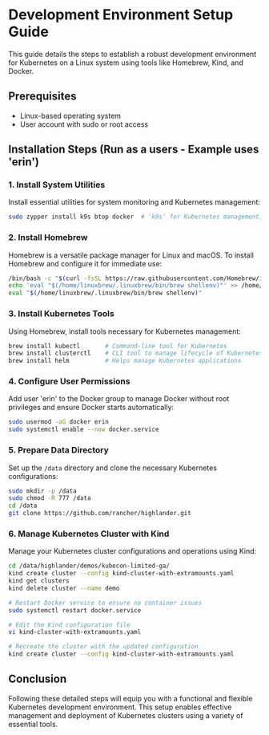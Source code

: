 
# Development Environment Setup Guide

This guide details the steps to establish a robust development environment for Kubernetes on a Linux system using tools like Homebrew, Kind, and Docker.

## Prerequisites
- Linux-based operating system
- User account with sudo or root access

## Installation Steps (Run as a users - Example uses 'erin')

### 1. Install System Utilities
Install essential utilities for system monitoring and Kubernetes management:
```bash
sudo zypper install k9s btop docker  # 'k9s' for Kubernetes management, 'btop' for monitoring, and 'docker'
```

### 2. Install Homebrew
Homebrew is a versatile package manager for Linux and macOS. To install Homebrew and configure it for immediate use:
```bash
/bin/bash -c "$(curl -fsSL https://raw.githubusercontent.com/Homebrew/install/HEAD/install.sh)"
echo 'eval "$(/home/linuxbrew/.linuxbrew/bin/brew shellenv)"' >> /home/erin/.bashrc
eval "$(/home/linuxbrew/.linuxbrew/bin/brew shellenv)"
```

### 3. Install Kubernetes Tools
Using Homebrew, install tools necessary for Kubernetes management:
```bash
brew install kubectl       # Command-line tool for Kubernetes
brew install clusterctl    # CLI tool to manage lifecycle of Kubernetes clusters
brew install helm          # Helps manage Kubernetes applications
```



### 4. Configure User Permissions
Add user 'erin' to the Docker group to manage Docker without root privileges and ensure Docker starts automatically:
```bash
sudo usermod -aG docker erin
sudo systemctl enable --now docker.service
```

### 5. Prepare Data Directory
Set up the `/data` directory and clone the necessary Kubernetes configurations:
```bash
sudo mkdir -p /data
sudo chmod -R 777 /data
cd /data
git clone https://github.com/rancher/highlander.git
```

### 6. Manage Kubernetes Cluster with Kind
Manage your Kubernetes cluster configurations and operations using Kind:
```bash
cd /data/highlander/demos/kubecon-limited-ga/
kind create cluster --config kind-cluster-with-extramounts.yaml
kind get clusters
kind delete cluster --name demo

# Restart Docker service to ensure no container issues
sudo systemctl restart docker.service

# Edit the Kind configuration file
vi kind-cluster-with-extramounts.yaml

# Recreate the cluster with the updated configuration
kind create cluster --config kind-cluster-with-extramounts.yaml
```

## Conclusion
Following these detailed steps will equip you with a functional and flexible Kubernetes development environment. This setup enables effective management and deployment of Kubernetes clusters using a variety of essential tools.
